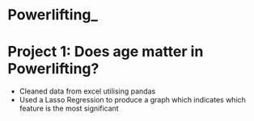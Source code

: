 # Powerlifting_

# Project 1: Does age matter in Powerlifting?
* Cleaned data from excel utilising pandas
* Used a Lasso Regression to produce a graph which indicates which feature is the most significant
